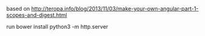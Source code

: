 based on
http://teropa.info/blog/2013/11/03/make-your-own-angular-part-1-scopes-and-digest.html

run
    bower install
    python3 -m http.server


